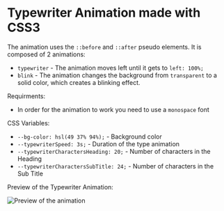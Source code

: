 # Typewriter Animation made with CSS3

The animation uses the `::before` and `::after` pseudo elements. It is composed of 2 animations:
- `typewriter` - The animation moves left until it gets to `left: 100%;` 
- `blink` - The animation changes the background from `transparent` to a solid color, which creates a blinking effect.

Requirments:
- In order for the animation to work you need to use a `monospace` font

CSS Variables:
- `--bg-color: hsl(49 37% 94%);` - Background color
- `--typewriterSpeed: 3s;` - Duration of the type animation
- `--typewriterCharactersHeading: 20;` - Number of characters in the Heading
- `--typewriterCharactersSubTitle: 24;` - Number of characters in the Sub Title

Preview of the Typewriter Animation: 


![Preview of the animation](https://github.com/tsvetislavt99/typewriter-animation-css/blob/master/AnimationGIF.gif?raw=true)


